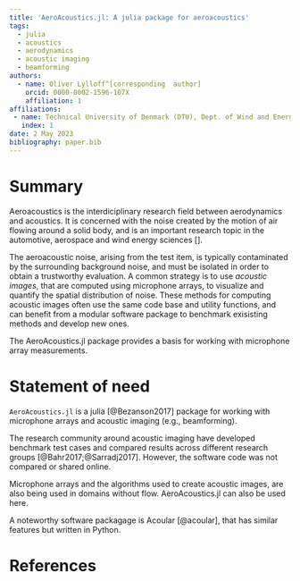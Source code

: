 ```yaml
---
title: 'AeroAcoustics.jl: A julia package for aeroacoustics'
tags:
  - julia
  - acoustics
  - aerodynamics
  - acoustic imaging
  - beamforming
authors:
  - name: Oliver Lylloff^[corresponding  author] 
    orcid: 0000-0002-1596-107X
    affiliation: 1
affiliations:
 - name: Technical University of Denmark (DTU), Dept. of Wind and Energy Systems
   index: 1
date: 2 May 2023
bibliography: paper.bib
---
```


# Summary

Aeroacoustics is the interdiciplinary research field between
aerodynamics and acoustics. It is concerned with the noise created by the motion of air flowing around a solid body, and
is an important research topic in the automotive, aerospace and wind energy sciences []. 

The aeroacoustic noise, arising from the test item, is typically contaminated by the surrounding background noise, 
and must be isolated in order to obtain a trustworthy evaluation. A common
strategy is to use *acoustic images*, that are computed using microphone arrays,
to visualize and quantify the spatial distribution of noise. These methods for computing 
acoustic images often use the same code base and utility functions, and can
benefit from a modular software package to benchmark exisisting methods and develop new ones.

The AeroAcoustics.jl package provides a basis for working with microphone array measurements.

# Statement of need

`AeroAcoustics.jl` is a julia [@Bezanson2017] package for working with
microphone arrays and acoustic imaging (e.g., beamforming). 

The research community around acoustic imaging have developed benchmark test 
cases and compared results across different research groups [@Bahr2017;@Sarradj2017].
However, the software code was not compared or shared online. 

Microphone arrays and the algorithms used to create acoustic images, are also being used in domains
without flow. AeroAcoustics.jl can also be used here.

A noteworthy software packagage is Acoular [@acoular], that has similar features but written in Python.

# References